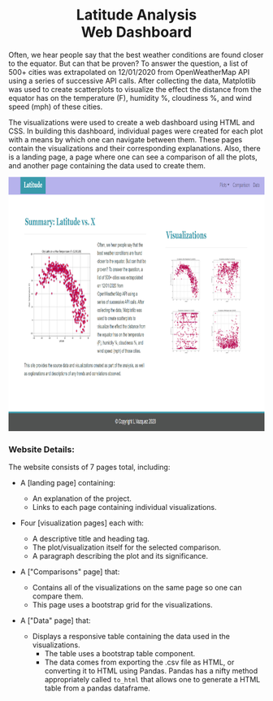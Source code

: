 <h1 align ="center"><span>Latitude Analysis</br>Web Dashboard</span></h1>   

Often, we hear people say that the best weather conditions are found closer to the equator. But can that be proven? To answer the question, a list of 500+ cities was extrapolated on 12/01/2020 from OpenWeatherMap API using a series of successive API calls. After collecting the data, Matplotlib was used to create scatterplots to visualize the effect the distance from the equator has on the temperature (F), humidity %, cloudiness %, and wind speed (mph) of these cities.

The visualizations were used to create a web dashboard using HTML and CSS. In building this dashboard, individual pages were created for each plot with a means by which one can navigate between them. These pages contain the visualizations and their corresponding explanations. Also, there is a landing page, a page where one can see a comparison of all the plots, and another page containing the data used to create them. 

<p align="center">
  <img width="900" height="500" src="https://github.com/leslievazquez/Web_Design_Challenge/blob/main/Resources/screenshots/landing_page.png">
</p>

### Website Details:

The website consists of 7 pages total, including:

- A [landing page] containing:
  - An explanation of the project.
  - Links to each page containing individual visualizations.

- Four [visualization pages] each with:
  - A descriptive title and heading tag.
  - The plot/visualization itself for the selected comparison.
  - A paragraph describing the plot and its significance.

- A ["Comparisons" page] that:
  - Contains all of the visualizations on the same page so one can compare them.
  - This page uses a bootstrap grid for the visualizations.
  
- A ["Data" page] that:
  - Displays a responsive table containing the data used in the visualizations.
    - The table uses a bootstrap table component.
    - The data comes from exporting the .csv file as HTML, or converting it to HTML using Pandas. Pandas has a nifty method appropriately called `to_html` that allows one to generate a HTML table from a pandas dataframe. 
